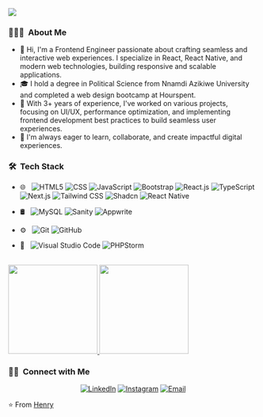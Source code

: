 <img src="https://raw.githubusercontent.com/Henryking98/Henryking98/master/assets/Henry%King%20Banner.png">

<h3> 👨🏻‍💻 &nbsp;About Me </h3>

- 👋 Hi, I'm a Frontend Engineer passionate about crafting seamless and interactive web experiences.
     I specialize in React, React Native, and modern web technologies, building responsive and scalable applications.
- 🎓 I hold a degree in Political Science from Nnamdi Azikiwe University and completed a web design bootcamp at Hourspent.
- 💼 With 3+ years of experience, I've worked on various projects, focusing on UI/UX, performance optimization, and implementing
     frontend development best practices to build seamless user experiences.
- 🚀 I'm always eager to learn, collaborate, and create impactful digital experiences.

<h3> 🛠 &nbsp;Tech Stack</h3>

- 🌐 &nbsp;
  ![HTML5](https://img.shields.io/badge/-HTML5-333333?style=flat&logo=HTML5)
  ![CSS](https://img.shields.io/badge/-CSS-333333?style=flat&logo=CSS3&logoColor=1572B6)
  ![JavaScript](https://img.shields.io/badge/-JavaScript-333333?style=flat&logo=javascript)
  ![Bootstrap](https://img.shields.io/badge/-Bootstrap-333333?style=flat&logo=bootstrap&logoColor=563D7C)
  ![React.js](https://img.shields.io/badge/-React-333333?style=flat&logo=react)
  ![TypeScript](https://img.shields.io/badge/-TypeScript-333333?style=flat&logo=typescript)
  ![Next.js](https://img.shields.io/badge/-Next.js-333333?style=flat&logo=next.js)
  ![Tailwind CSS](https://img.shields.io/badge/-Tailwind_CSS-333333?style=flat&logo=tailwind-css)
  ![Shadcn](https://img.shields.io/badge/-Shadcn-333333?style=flat&logo=shadcn&logoColor=white)
  ![React Native](https://img.shields.io/badge/-React%20Native-333333?style=flat&logo=react&logoColor=61DAFB) 

- 🛢 &nbsp;
  ![MySQL](https://img.shields.io/badge/-MySQL-333333?style=flat&logo=mysql)
  ![Sanity](https://img.shields.io/badge/-Sanity-333333?style=flat&logo=sanity&logoColor=FF473A)
  ![Appwrite](https://img.shields.io/badge/-Appwrite-333333?style=flat&logo=appwrite&logoColor=F02E65)
- ⚙️ &nbsp;
  ![Git](https://img.shields.io/badge/-Git-333333?style=flat&logo=git)
  ![GitHub](https://img.shields.io/badge/-GitHub-333333?style=flat&logo=github)
- 🔧 &nbsp;
  ![Visual Studio Code](https://img.shields.io/badge/-Visual%20Studio%20Code-333333?style=flat&logo=visual-studio-code&logoColor=007ACC)
  ![PHPStorm](https://img.shields.io/badge/-PHPStorm-333333?style=flat)
  
<br/>
 
<a href="https://github.com/Henryking98/">
  <img height="180em" src="https://github-readme-stats.vercel.app/api?username=Henryking98&theme=buefy&show_icons=true" />
  <img height="180em" src="https://github-readme-stats.vercel.app/api/top-langs/?username=Henryking98&theme=buefy&layout=compact" />
</a>

<br/>

<h3> 🤝🏻 &nbsp;Connect with Me </h3>

<p align="center">
<a href="https://www.linkedin.com/in/chinwendu-uzodinma/"><img alt="LinkedIn" src="https://img.shields.io/badge/LinkedIn-%20Henry%20King-blue?style=flat-square&logo=linkedin"></a>
<a href="https://www.instagram.com/uzodinmachinwendu/"><img alt="Instagram" src="https://img.shields.io/badge/Instagram-Uzodinma-blue?style=flat-square&logo=instagram"></a>
<a href="Henixtech@gmail.com"><img alt="Email" src="https://img.shields.io/badge/Email-Henixtech@gmail.com-blue?style=flat-square&logo=gmail"></a>
</p>

⭐️ From [Henry](https://github.com/Henryking98/)
